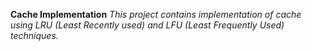 **Cache Implementation**
*This project contains implementation of cache using LRU (Least Recently used) and LFU (Least Frequently Used) techniques.*